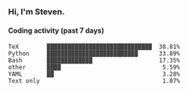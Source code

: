 ### Hi, I'm Steven.

#### Coding activity (past 7 days)
```
TeX        ▓▓▓▓▓▓▓▓▓▓▓▓▓▓▓▓▓▓▓▓▓▓▓▓▓▓▓▓▓▓  38.81%
Python     ▓▓▓▓▓▓▓▓▓▓▓▓▓▓▓▓▓▓▓▓▓▓▓▓▓▓      33.89%
Bash       ▓▓▓▓▓▓▓▓▓▓▓▓▓                   17.35%
other      ▓▓▓▓                             5.59%
YAML       ▓▓                               3.28%
Text only                                   1.07%
```
